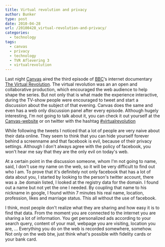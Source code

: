 ```yaml
---
title: Virtual revolution and privacy
author: Bunker
type: post
date: 2010-04-28
url: /20100428_virtual-revolution-and-privacy/
categories:
  - technology
tags:
  - canvas
  - privacy
  - technology
  - TVR Aflevering 3
  - virtualrevolution
---
```

Last night <a title="Canvas" rel="none" href="http://www.canvas.be/">Canvas</a> aired the third episode of <a title="BBC" rel="none" href="http://www.bbc.co.uk">BBC</a>&#8216;s internet documentary <a title="Virtual Revolution" rel="none" href="http://www.bbc.co.uk/virtualrevolution">The Virtual Revolution</a>. The virtual revolution was an an open and collaborative production, which encouraged the web audience to help shape the series. But not only that is what made the experience interactive, during the TV-show people were encouraged to tweet and start a discussion about the subject of that evening. Canvas does the same and even has a web only discussion panel after every episode. Although hugely interesting, I'm not going to talk about it, you can check it out yourself at the <a title="The Virtual Revolution on Canvas" rel="none" href="http://programmas.canvas.be/the-virtual-revolution/">Canvas-website</a> or on twitter with the hashtag <a title="#virtualrevolution on Canvas" rel="none" href="http://search.twitter.com/search?q=%23virtualrevolution">#virtualrevolution</a>

While following the tweets I noticed that a lot of people are very naive about their data online. They seem to think that you can hide yourself forever behind a screenname and that facebook is evil, because of their privacy settings. Although I don't always agree with the policy of facebook, you won't hear me say that they are the only evil on today's web.

At a certain point in the discussion someone, whom I'm not going to name, said, I don't use my name on the web, so it will be very difficult to find out who I am. To prove that it's definitely not only facebook that has a lot of data about you, I started by looking to the person's twitter account, there was a .be domain listed, I looked at the registry data for the domain. I found out a name but not yet the one I needed. By coupling that name to his nickname in google, I found within 7 minutes his real name, location, profession, likes and marriage status. This all without the use of facebook.

I think, most people don't realize what they are sharing and how easy it is to find that data. From the moment you are connected to the internet you are sharing a lot of information. You get personalized ads according to your search query, content of your mail, webpage you are visiting, location you are, &#8230; Everything you do on the web is recorded somewhere, somehow. Not only on the web btw, just think what's possible with fidelity cards or your bank card.